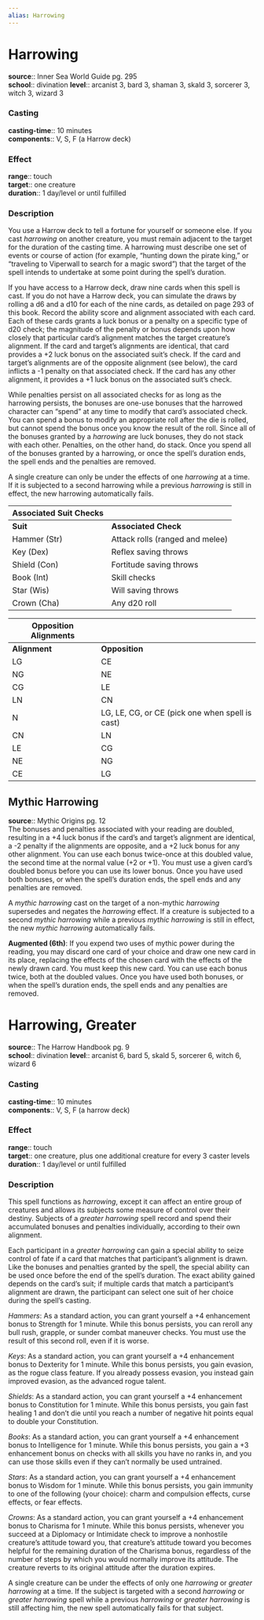 ```yaml
---
alias: Harrowing
---
```


# Harrowing 

**source**:: Inner Sea World Guide pg. 295  
**school**:: divination
**level**:: arcanist 3, bard 3, shaman 3, skald 3, sorcerer 3, witch 3, wizard 3

### Casting 

**casting-time**:: 10 minutes  
**components**:: V, S, F (a Harrow deck)

### Effect 

**range**:: touch  
**target**:: one creature  
**duration**:: 1 day/level or until fulfilled

### Description 

You use a Harrow deck to tell a fortune for yourself or someone else. If you cast *harrowing* on another creature, you must remain adjacent to the target for the duration of the casting time. A harrowing must describe one set of events or course of action (for example, “hunting down the pirate king,” or “traveling to Viperwall to search for a magic sword”) that the target of the spell intends to undertake at some point during the spell’s duration.  
  
If you have access to a Harrow deck, draw nine cards when this spell is cast. If you do not have a Harrow deck, you can simulate the draws by rolling a d6 and a d10 for each of the nine cards, as detailed on page 293 of this book. Record the ability score and alignment associated with each card. Each of these cards grants a luck bonus or a penalty on a specific type of d20 check; the magnitude of the penalty or bonus depends upon how closely that particular card’s alignment matches the target creature’s alignment. If the card and target’s alignments are identical, that card provides a +2 luck bonus on the associated suit’s check. If the card and target’s alignments are of the opposite alignment (see below), the card inflicts a -1 penalty on that associated check. If the card has any other alignment, it provides a +1 luck bonus on the associated suit’s check.  
  
While penalties persist on all associated checks for as long as the harrowing persists, the bonuses are one-use bonuses that the harrowed character can “spend” at any time to modify that card’s associated check. You can spend a bonus to modify an appropriate roll after the die is rolled, but cannot spend the bonus once you know the result of the roll. Since all of the bonuses granted by a *harrowing* are luck bonuses, they do not stack with each other. Penalties, on the other hand, do stack. Once you spend all of the bonuses granted by a harrowing, or once the spell’s duration ends, the spell ends and the penalties are removed.  
  
A single creature can only be under the effects of one *harrowing* at a time. If it is subjected to a second harrowing while a previous *harrowing* is still in effect, the new harrowing automatically fails.  
  

| **Associated Suit Checks** |                                 |
|----------------------------|---------------------------------|
| **Suit**                   | **Associated Check**            |
| Hammer (Str)               | Attack rolls (ranged and melee) |
| Key (Dex)                  | Reflex saving throws            |
| Shield (Con)               | Fortitude saving throws         |
| Book (Int)                 | Skill checks                    |
| Star (Wis)                 | Will saving throws              |
| Crown (Cha)                | Any d20 roll                    |

  
  

| **Opposition Alignments** |                                                 |
|---------------------------|-------------------------------------------------|
| **Alignment**             | **Opposition**                                  |
| LG                        | CE                                              |
| NG                        | NE                                              |
| CG                        | LE                                              |
| LN                        | CN                                              |
| N                         | LG, LE, CG, or CE (pick one when spell is cast) |
| CN                        | LN                                              |
| LE                        | CG                                              |
| NE                        | NG                                              |
| CE                        | LG                                              |

## Mythic Harrowing 

**source**:: Mythic Origins pg. 12  
The bonuses and penalties associated with your reading are doubled, resulting in a +4 luck bonus if the card’s and target’s alignment are identical, a -2 penalty if the alignments are opposite, and a +2 luck bonus for any other alignment. You can use each bonus twice-once at this doubled value, the second time at the normal value (+2 or +1). You must use a given card’s doubled bonus before you can use its lower bonus. Once you have used both bonuses, or when the spell’s duration ends, the spell ends and any penalties are removed.  
  
A *mythic harrowing* cast on the target of a non-mythic *harrowing* supersedes and negates the *harrowing* effect. If a creature is subjected to a second *mythic harrowing* while a previous *mythic harrowing* is still in effect, the new *mythic harrowing* automatically fails.  
  
**Augmented (6th)**: If you expend two uses of mythic power during the reading, you may discard one card of your choice and draw one new card in its place, replacing the effects of the chosen card with the effects of the newly drawn card. You must keep this new card. You can use each bonus twice, both at the doubled values. Once you have used both bonuses, or when the spell’s duration ends, the spell ends and any penalties are removed.

# Harrowing, Greater 

**source**:: The Harrow Handbook pg. 9  
**school**:: divination
**level**:: arcanist 6, bard 5, skald 5, sorcerer 6, witch 6, wizard 6

### Casting 

**casting-time**:: 10 minutes  
**components**:: V, S, F (a harrow deck)

### Effect 

**range**:: touch  
**target**:: one creature, plus one additional creature for every 3 caster levels  
**duration**:: 1 day/level or until fulfilled

### Description 

This spell functions as *harrowing*, except it can affect an entire group of creatures and allows its subjects some measure of control over their destiny. Subjects of a *greater harrowing* spell record and spend their accumulated bonuses and penalties individually, according to their own alignment.  
  
Each participant in a *greater harrowing* can gain a special ability to seize control of fate if a card that matches that participant’s alignment is drawn. Like the bonuses and penalties granted by the spell, the special ability can be used once before the end of the spell’s duration. The exact ability gained depends on the card’s suit; if multiple cards that match a participant’s alignment are drawn, the participant can select one suit of her choice during the spell’s casting.  
  
*Hammers*: As a standard action, you can grant yourself a +4 enhancement bonus to Strength for 1 minute. While this bonus persists, you can reroll any bull rush, grapple, or sunder combat maneuver checks. You must use the result of this second roll, even if it is worse.  
  
*Keys*: As a standard action, you can grant yourself a +4 enhancement bonus to Dexterity for 1 minute. While this bonus persists, you gain evasion, as the rogue class feature. If you already possess evasion, you instead gain improved evasion, as the advanced rogue talent.  
  
*Shields*: As a standard action, you can grant yourself a +4 enhancement bonus to Constitution for 1 minute. While this bonus persists, you gain fast healing 1 and don’t die until you reach a number of negative hit points equal to double your Constitution.  
  
*Books*: As a standard action, you can grant yourself a +4 enhancement bonus to Intelligence for 1 minute. While this bonus persists, you gain a +3 enhancement bonus on checks with all skills you have no ranks in, and you can use those skills even if they can’t normally be used untrained.  
  
*Stars*: As a standard action, you can grant yourself a +4 enhancement bonus to Wisdom for 1 minute. While this bonus persists, you gain immunity to one of the following (your choice): charm and compulsion effects, curse effects, or fear effects.  
  
*Crowns*: As a standard action, you can grant yourself a +4 enhancement bonus to Charisma for 1 minute. While this bonus persists, whenever you succeed at a Diplomacy or Intimidate check to improve a nonhostile creature’s attitude toward you, that creature’s attitude toward you becomes helpful for the remaining duration of the Charisma bonus, regardless of the number of steps by which you would normally improve its attitude. The creature reverts to its original attitude after the duration expires.  
  
A single creature can be under the effects of only one *harrowing* or *greater harrowing* at a time. If the subject is targeted with a second *harrowing* or *greater harrowing* spell while a previous *harrowing* or *greater harrowing* is still affecting him, the new spell automatically fails for that subject.
